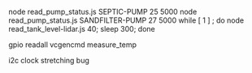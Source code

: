 node read_pump_status.js SEPTIC-PUMP 25 5000
node read_pump_status.js SANDFILTER-PUMP 27 5000
while [ 1 ] ; do node read_tank_level-lidar.js 40; sleep 300;  done

gpio readall
vcgencmd measure_temp


i2c clock stretching bug
